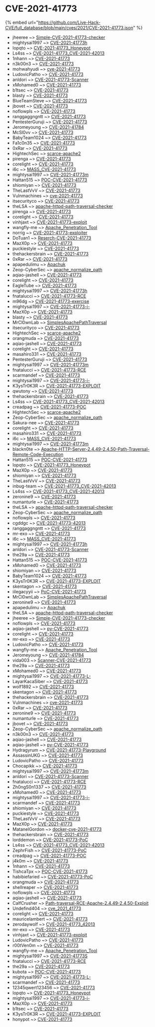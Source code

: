 # CVE-2021-41773
{% embed url="https://github.com/Live-Hack-CVE/full_database/blob/main/cves/2021/CVE-2021-41773.json" %}

* jheeree ~> [Simple-CVE-2021-41773-checker](https://www.alice-snow.ru/2021/database/cve-2021-41773/simple-cve-2021-41773-checker-jheeree)
* mightysai1997 ~> [CVE-2021-41773h](https://www.alice-snow.ru/2021/database/cve-2021-41773/cve-2021-41773h-mightysai1997)
* lopqto ~> [CVE-2021-41773_Honeypot](https://www.alice-snow.ru/2021/database/cve-2021-41773/cve-2021-41773_honeypot-lopqto)
* Ls4ss ~> [CVE-2021-41773_CVE-2021-42013](https://www.alice-snow.ru/2021/database/cve-2021-41773/cve-2021-41773_cve-2021-42013-ls4ss)
* 1nhann ~> [CVE-2021-41773](https://www.alice-snow.ru/2021/database/cve-2021-41773/cve-2021-41773-1nhann)
* n3k00n3 ~> [CVE-2021-41773](https://www.alice-snow.ru/2021/database/cve-2021-41773/cve-2021-41773-n3k00n3)
* mohwahyudi ~> [cve-2021-41773](https://www.alice-snow.ru/2021/database/cve-2021-41773/cve-2021-41773-mohwahyudi)
* LudovicPatho ~> [CVE-2021-41773](https://www.alice-snow.ru/2021/database/cve-2021-41773/cve-2021-41773-ludovicpatho)
* anldori ~> [CVE-2021-41773-Scanner](https://www.alice-snow.ru/2021/database/cve-2021-41773/cve-2021-41773-scanner-anldori)
* xMohamed0 ~> [CVE-2021-41773](https://www.alice-snow.ru/2021/database/cve-2021-41773/cve-2021-41773-xmohamed0)
* b1tsec ~> [CVE-2021-41773](https://www.alice-snow.ru/2021/database/cve-2021-41773/cve-2021-41773-b1tsec)
* blasty ~> [CVE-2021-41773](https://www.alice-snow.ru/2021/database/cve-2021-41773/cve-2021-41773-blasty)
* BlueTeamSteve ~> [CVE-2021-41773](https://www.alice-snow.ru/2021/database/cve-2021-41773/cve-2021-41773-blueteamsteve)
* jbovet ~> [CVE-2021-41773](https://www.alice-snow.ru/2021/database/cve-2021-41773/cve-2021-41773-jbovet)
* noflowpls ~> [CVE-2021-41773](https://www.alice-snow.ru/2021/database/cve-2021-41773/cve-2021-41773-noflowpls)
* ranggaggngntt ~> [CVE-2021-41773](https://www.alice-snow.ru/2021/database/cve-2021-41773/cve-2021-41773-ranggaggngntt)
* PentesterGuruji ~> [CVE-2021-41773](https://www.alice-snow.ru/2021/database/cve-2021-41773/cve-2021-41773-pentesterguruji)
* Jeromeyoung ~> [CVE-2021-41784](https://www.alice-snow.ru/2021/database/cve-2021-41773/cve-2021-41784-jeromeyoung)
* McSl0vv ~> [CVE-2021-41773](https://www.alice-snow.ru/2021/database/cve-2021-41773/cve-2021-41773-mcsl0vv)
* BabyTeam1024 ~> [CVE-2021-41773](https://www.alice-snow.ru/2021/database/cve-2021-41773/cve-2021-41773-babyteam1024)
* Fa1c0n35 ~> [CVE-2021-41773](https://www.alice-snow.ru/2021/database/cve-2021-41773/cve-2021-41773-fa1c0n35)
* 0xRar ~> [CVE-2021-41773](https://www.alice-snow.ru/2021/database/cve-2021-41773/cve-2021-41773-0xrar)
* HightechSec ~> [scarce-apache2](https://www.alice-snow.ru/2021/database/cve-2021-41773/scarce-apache2-hightechsec)
* pirenga ~> [CVE-2021-41773](https://www.alice-snow.ru/2021/database/cve-2021-41773/cve-2021-41773-pirenga)
* corelight ~> [CVE-2021-41773](https://www.alice-snow.ru/2021/database/cve-2021-41773/cve-2021-41773-corelight)
* i6c ~> [MASS_CVE-2021-41773](https://www.alice-snow.ru/2021/database/cve-2021-41773/mass_cve-2021-41773-i6c)
* mightysai1997 ~> [CVE-2021-41773m](https://www.alice-snow.ru/2021/database/cve-2021-41773/cve-2021-41773m-mightysai1997)
* Hattan515 ~> [POC-CVE-2021-41773](https://www.alice-snow.ru/2021/database/cve-2021-41773/poc-cve-2021-41773-hattan515)
* shiomiyan ~> [CVE-2021-41773](https://www.alice-snow.ru/2021/database/cve-2021-41773/cve-2021-41773-shiomiyan)
* TheLastVvV ~> [CVE-2021-41773](https://www.alice-snow.ru/2021/database/cve-2021-41773/cve-2021-41773-thelastvvv)
* Vulnmachines ~> [cve-2021-41773](https://www.alice-snow.ru/2021/database/cve-2021-41773/cve-2021-41773-vulnmachines)
* itsecurityco ~> [CVE-2021-41773](https://www.alice-snow.ru/2021/database/cve-2021-41773/cve-2021-41773-itsecurityco)
* theLSA ~> [apache-httpd-path-traversal-checker](https://www.alice-snow.ru/2021/database/cve-2021-41773/apache-httpd-path-traversal-checker-thelsa)
* pirenga ~> [CVE-2021-41773](https://www.alice-snow.ru/2021/database/cve-2021-41773/cve-2021-41773-pirenga)
* corelight ~> [CVE-2021-41773](https://www.alice-snow.ru/2021/database/cve-2021-41773/cve-2021-41773-corelight)
* vinhjaxt ~> [CVE-2021-41773-exploit](https://www.alice-snow.ru/2021/database/cve-2021-41773/cve-2021-41773-exploit-vinhjaxt)
* wangfly-me ~> [Apache_Penetration_Tool](https://www.alice-snow.ru/2021/database/cve-2021-41773/apache_penetration_tool-wangfly-me)
* norrig ~> [CVE-2021-41773-exploiter](https://www.alice-snow.ru/2021/database/cve-2021-41773/cve-2021-41773-exploiter-norrig)
* DoTuan1 ~> [Reserch-CVE-2021-41773](https://www.alice-snow.ru/2021/database/cve-2021-41773/reserch-cve-2021-41773-dotuan1)
* MazX0p ~> [CVE-2021-41773](https://www.alice-snow.ru/2021/database/cve-2021-41773/cve-2021-41773-mazx0p)
* puckiestyle ~> [CVE-2021-41773](https://www.alice-snow.ru/2021/database/cve-2021-41773/cve-2021-41773-puckiestyle)
* thehackersbrain ~> [CVE-2021-41773](https://www.alice-snow.ru/2021/database/cve-2021-41773/cve-2021-41773-thehackersbrain)
* 0xRar ~> [CVE-2021-41773](https://www.alice-snow.ru/2021/database/cve-2021-41773/cve-2021-41773-0xrar)
* apapedulimu ~> [Apachuk](https://www.alice-snow.ru/2021/database/cve-2021-41773/apachuk-apapedulimu)
* Zeop-CyberSec ~> [apache_normalize_path](https://www.alice-snow.ru/2021/database/cve-2021-41773/apache_normalize_path-zeop-cybersec)
* aqiao-jashell ~> [CVE-2021-41773](https://www.alice-snow.ru/2021/database/cve-2021-41773/cve-2021-41773-aqiao-jashell)
* corelight ~> [CVE-2021-41773](https://www.alice-snow.ru/2021/database/cve-2021-41773/cve-2021-41773-corelight)
* EagleTube ~> [CVE-2021-41773](https://www.alice-snow.ru/2021/database/cve-2021-41773/cve-2021-41773-eagletube)
* mightysai1997 ~> [CVE-2021-41773h](https://www.alice-snow.ru/2021/database/cve-2021-41773/cve-2021-41773h-mightysai1997)
* fnatalucci ~> [CVE-2021-41773-RCE](https://www.alice-snow.ru/2021/database/cve-2021-41773/cve-2021-41773-rce-fnatalucci)
* m96dg ~> [CVE-2021-41773-exercise](https://www.alice-snow.ru/2021/database/cve-2021-41773/cve-2021-41773-exercise-m96dg)
* mightysai1997 ~> [CVE-2021-41773-i-](https://www.alice-snow.ru/2021/database/cve-2021-41773/cve-2021-41773-i--mightysai1997)
* MazX0p ~> [CVE-2021-41773](https://www.alice-snow.ru/2021/database/cve-2021-41773/cve-2021-41773-mazx0p)
* blasty ~> [CVE-2021-41773](https://www.alice-snow.ru/2021/database/cve-2021-41773/cve-2021-41773-blasty)
* MrCl0wnLab ~> [SimplesApachePathTraversal](https://www.alice-snow.ru/2021/database/cve-2021-41773/simplesapachepathtraversal-mrcl0wnlab)
* itsecurityco ~> [CVE-2021-41773](https://www.alice-snow.ru/2021/database/cve-2021-41773/cve-2021-41773-itsecurityco)
* HightechSec ~> [scarce-apache2](https://www.alice-snow.ru/2021/database/cve-2021-41773/scarce-apache2-hightechsec)
* orangmuda ~> [CVE-2021-41773](https://www.alice-snow.ru/2021/database/cve-2021-41773/cve-2021-41773-orangmuda)
* aqiao-jashell ~> [CVE-2021-41773](https://www.alice-snow.ru/2021/database/cve-2021-41773/cve-2021-41773-aqiao-jashell)
* corelight ~> [CVE-2021-41773](https://www.alice-snow.ru/2021/database/cve-2021-41773/cve-2021-41773-corelight)
* masahiro331 ~> [CVE-2021-41773](https://www.alice-snow.ru/2021/database/cve-2021-41773/cve-2021-41773-masahiro331)
* PentesterGuruji ~> [CVE-2021-41773](https://www.alice-snow.ru/2021/database/cve-2021-41773/cve-2021-41773-pentesterguruji)
* mightysai1997 ~> [CVE-2021-41773m](https://www.alice-snow.ru/2021/database/cve-2021-41773/cve-2021-41773m-mightysai1997)
* fnatalucci ~> [CVE-2021-41773-RCE](https://www.alice-snow.ru/2021/database/cve-2021-41773/cve-2021-41773-rce-fnatalucci)
* scarmandef ~> [CVE-2021-41773](https://www.alice-snow.ru/2021/database/cve-2021-41773/cve-2021-41773-scarmandef)
* mightysai1997 ~> [CVE-2021-41773-i-](https://www.alice-snow.ru/2021/database/cve-2021-41773/cve-2021-41773-i--mightysai1997)
* K3ysTr0K3R ~> [CVE-2021-41773-EXPLOIT](https://www.alice-snow.ru/2021/database/cve-2021-41773/cve-2021-41773-exploit-k3ystr0k3r)
* qwutony ~> [CVE-2021-41773](https://www.alice-snow.ru/2021/database/cve-2021-41773/cve-2021-41773-qwutony)
* thehackersbrain ~> [CVE-2021-41773](https://www.alice-snow.ru/2021/database/cve-2021-41773/cve-2021-41773-thehackersbrain)
* Ls4ss ~> [CVE-2021-41773_CVE-2021-42013](https://www.alice-snow.ru/2021/database/cve-2021-41773/cve-2021-41773_cve-2021-42013-ls4ss)
* creadpag ~> [CVE-2021-41773-POC](https://www.alice-snow.ru/2021/database/cve-2021-41773/cve-2021-41773-poc-creadpag)
* HightechSec ~> [scarce-apache2](https://www.alice-snow.ru/2021/database/cve-2021-41773/scarce-apache2-hightechsec)
* Zeop-CyberSec ~> [apache_normalize_path](https://www.alice-snow.ru/2021/database/cve-2021-41773/apache_normalize_path-zeop-cybersec)
* Sakura-nee ~> [CVE-2021-41773](https://www.alice-snow.ru/2021/database/cve-2021-41773/cve-2021-41773-sakura-nee)
* corelight ~> [CVE-2021-41773](https://www.alice-snow.ru/2021/database/cve-2021-41773/cve-2021-41773-corelight)
* masahiro331 ~> [CVE-2021-41773](https://www.alice-snow.ru/2021/database/cve-2021-41773/cve-2021-41773-masahiro331)
* i6c ~> [MASS_CVE-2021-41773](https://www.alice-snow.ru/2021/database/cve-2021-41773/mass_cve-2021-41773-i6c)
* mightysai1997 ~> [CVE-2021-41773m](https://www.alice-snow.ru/2021/database/cve-2021-41773/cve-2021-41773m-mightysai1997)
* blackn0te ~> [Apache-HTTP-Server-2.4.49-2.4.50-Path-Traversal-Remote-Code-Execution](https://www.alice-snow.ru/2021/database/cve-2021-41773/apache-http-server-2.4.49-2.4.50-path-traversal-remote-code-execution-blackn0te)
* Hattan515 ~> [POC-CVE-2021-41773](https://www.alice-snow.ru/2021/database/cve-2021-41773/poc-cve-2021-41773-hattan515)
* lopqto ~> [CVE-2021-41773_Honeypot](https://www.alice-snow.ru/2021/database/cve-2021-41773/cve-2021-41773_honeypot-lopqto)
* MazX0p ~> [CVE-2021-41773](https://www.alice-snow.ru/2021/database/cve-2021-41773/cve-2021-41773-mazx0p)
* shiomiyan ~> [CVE-2021-41773](https://www.alice-snow.ru/2021/database/cve-2021-41773/cve-2021-41773-shiomiyan)
* TheLastVvV ~> [CVE-2021-41773](https://www.alice-snow.ru/2021/database/cve-2021-41773/cve-2021-41773-thelastvvv)
* inbug-team ~> [CVE-2021-41773_CVE-2021-42013](https://www.alice-snow.ru/2021/database/cve-2021-41773/cve-2021-41773_cve-2021-42013-inbug-team)
* Ls4ss ~> [CVE-2021-41773_CVE-2021-42013](https://www.alice-snow.ru/2021/database/cve-2021-41773/cve-2021-41773_cve-2021-42013-ls4ss)
* zeronine9 ~> [CVE-2021-41773](https://www.alice-snow.ru/2021/database/cve-2021-41773/cve-2021-41773-zeronine9)
* numanturle ~> [CVE-2021-41773](https://www.alice-snow.ru/2021/database/cve-2021-41773/cve-2021-41773-numanturle)
* theLSA ~> [apache-httpd-path-traversal-checker](https://www.alice-snow.ru/2021/database/cve-2021-41773/apache-httpd-path-traversal-checker-thelsa)
* Zeop-CyberSec ~> [apache_normalize_path](https://www.alice-snow.ru/2021/database/cve-2021-41773/apache_normalize_path-zeop-cybersec)
* noflowpls ~> [CVE-2021-41773](https://www.alice-snow.ru/2021/database/cve-2021-41773/cve-2021-41773-noflowpls)
* cgddgc ~> [CVE-2021-41773-42013](https://www.alice-snow.ru/2021/database/cve-2021-41773/cve-2021-41773-42013-cgddgc)
* ranggaggngntt ~> [CVE-2021-41773](https://www.alice-snow.ru/2021/database/cve-2021-41773/cve-2021-41773-ranggaggngntt)
* mr-exo ~> [CVE-2021-41773](https://www.alice-snow.ru/2021/database/cve-2021-41773/cve-2021-41773-mr-exo)
* i6c ~> [MASS_CVE-2021-41773](https://www.alice-snow.ru/2021/database/cve-2021-41773/mass_cve-2021-41773-i6c)
* mightysai1997 ~> [CVE-2021-41773h](https://www.alice-snow.ru/2021/database/cve-2021-41773/cve-2021-41773h-mightysai1997)
* anldori ~> [CVE-2021-41773-Scanner](https://www.alice-snow.ru/2021/database/cve-2021-41773/cve-2021-41773-scanner-anldori)
* the29a ~> [CVE-2021-41773](https://www.alice-snow.ru/2021/database/cve-2021-41773/cve-2021-41773-the29a)
* Hattan515 ~> [POC-CVE-2021-41773](https://www.alice-snow.ru/2021/database/cve-2021-41773/poc-cve-2021-41773-hattan515)
* xMohamed0 ~> [CVE-2021-41773](https://www.alice-snow.ru/2021/database/cve-2021-41773/cve-2021-41773-xmohamed0)
* shiomiyan ~> [CVE-2021-41773](https://www.alice-snow.ru/2021/database/cve-2021-41773/cve-2021-41773-shiomiyan)
* BabyTeam1024 ~> [CVE-2021-41773](https://www.alice-snow.ru/2021/database/cve-2021-41773/cve-2021-41773-babyteam1024)
* K3ysTr0K3R ~> [CVE-2021-41773-EXPLOIT](https://www.alice-snow.ru/2021/database/cve-2021-41773/cve-2021-41773-exploit-k3ystr0k3r)
* skentagon ~> [CVE-2021-41773](https://www.alice-snow.ru/2021/database/cve-2021-41773/cve-2021-41773-skentagon)
* iilegacyyii ~> [PoC-CVE-2021-41773](https://www.alice-snow.ru/2021/database/cve-2021-41773/poc-cve-2021-41773-iilegacyyii)
* MrCl0wnLab ~> [SimplesApachePathTraversal](https://www.alice-snow.ru/2021/database/cve-2021-41773/simplesapachepathtraversal-mrcl0wnlab)
* zeronine9 ~> [CVE-2021-41773](https://www.alice-snow.ru/2021/database/cve-2021-41773/cve-2021-41773-zeronine9)
* apapedulimu ~> [Apachuk](https://www.alice-snow.ru/2021/database/cve-2021-41773/apachuk-apapedulimu)
* theLSA ~> [apache-httpd-path-traversal-checker](https://www.alice-snow.ru/2021/database/cve-2021-41773/apache-httpd-path-traversal-checker-thelsa)
* jheeree ~> [Simple-CVE-2021-41773-checker](https://www.alice-snow.ru/2021/database/cve-2021-41773/simple-cve-2021-41773-checker-jheeree)
* noflowpls ~> [CVE-2021-41773](https://www.alice-snow.ru/2021/database/cve-2021-41773/cve-2021-41773-noflowpls)
* aqiao-jashell ~> [py-CVE-2021-41773](https://www.alice-snow.ru/2021/database/cve-2021-41773/py-cve-2021-41773-aqiao-jashell)
* corelight ~> [CVE-2021-41773](https://www.alice-snow.ru/2021/database/cve-2021-41773/cve-2021-41773-corelight)
* mr-exo ~> [CVE-2021-41773](https://www.alice-snow.ru/2021/database/cve-2021-41773/cve-2021-41773-mr-exo)
* LudovicPatho ~> [CVE-2021-41773](https://www.alice-snow.ru/2021/database/cve-2021-41773/cve-2021-41773-ludovicpatho)
* wangfly-me ~> [Apache_Penetration_Tool](https://www.alice-snow.ru/2021/database/cve-2021-41773/apache_penetration_tool-wangfly-me)
* Jeromeyoung ~> [CVE-2021-41784](https://www.alice-snow.ru/2021/database/cve-2021-41773/cve-2021-41784-jeromeyoung)
* vida003 ~> [Scanner-CVE-2021-41773](https://www.alice-snow.ru/2021/database/cve-2021-41773/scanner-cve-2021-41773-vida003)
* the29a ~> [CVE-2021-41773](https://www.alice-snow.ru/2021/database/cve-2021-41773/cve-2021-41773-the29a)
* xMohamed0 ~> [CVE-2021-41773](https://www.alice-snow.ru/2021/database/cve-2021-41773/cve-2021-41773-xmohamed0)
* mightysai1997 ~> [CVE-2021-41773-L-](https://www.alice-snow.ru/2021/database/cve-2021-41773/cve-2021-41773-l--mightysai1997)
* LayarKacaSiber ~> [CVE-2021-41773](https://www.alice-snow.ru/2021/database/cve-2021-41773/cve-2021-41773-layarkacasiber)
* wolf1892 ~> [CVE-2021-41773](https://www.alice-snow.ru/2021/database/cve-2021-41773/cve-2021-41773-wolf1892)
* skentagon ~> [CVE-2021-41773](https://www.alice-snow.ru/2021/database/cve-2021-41773/cve-2021-41773-skentagon)
* thehackersbrain ~> [CVE-2021-41773](https://www.alice-snow.ru/2021/database/cve-2021-41773/cve-2021-41773-thehackersbrain)
* Vulnmachines ~> [cve-2021-41773](https://www.alice-snow.ru/2021/database/cve-2021-41773/cve-2021-41773-vulnmachines)
* 0xRar ~> [CVE-2021-41773](https://www.alice-snow.ru/2021/database/cve-2021-41773/cve-2021-41773-0xrar)
* zeronine9 ~> [CVE-2021-41773](https://www.alice-snow.ru/2021/database/cve-2021-41773/cve-2021-41773-zeronine9)
* numanturle ~> [CVE-2021-41773](https://www.alice-snow.ru/2021/database/cve-2021-41773/cve-2021-41773-numanturle)
* jbovet ~> [CVE-2021-41773](https://www.alice-snow.ru/2021/database/cve-2021-41773/cve-2021-41773-jbovet)
* Zeop-CyberSec ~> [apache_normalize_path](https://www.alice-snow.ru/2021/database/cve-2021-41773/apache_normalize_path-zeop-cybersec)
* n3k00n3 ~> [CVE-2021-41773](https://www.alice-snow.ru/2021/database/cve-2021-41773/cve-2021-41773-n3k00n3)
* aqiao-jashell ~> [CVE-2021-41773](https://www.alice-snow.ru/2021/database/cve-2021-41773/cve-2021-41773-aqiao-jashell)
* aqiao-jashell ~> [py-CVE-2021-41773](https://www.alice-snow.ru/2021/database/cve-2021-41773/py-cve-2021-41773-aqiao-jashell)
* Hydragyrum ~> [CVE-2021-41773-Playground](https://www.alice-snow.ru/2021/database/cve-2021-41773/cve-2021-41773-playground-hydragyrum)
* AssassinUKG ~> [CVE-2021-41773](https://www.alice-snow.ru/2021/database/cve-2021-41773/cve-2021-41773-assassinukg)
* LudovicPatho ~> [CVE-2021-41773](https://www.alice-snow.ru/2021/database/cve-2021-41773/cve-2021-41773-ludovicpatho)
* Chocapikk ~> [CVE-2021-41773](https://www.alice-snow.ru/2021/database/cve-2021-41773/cve-2021-41773-chocapikk)
* mightysai1997 ~> [CVE-2021-41773m](https://www.alice-snow.ru/2021/database/cve-2021-41773/cve-2021-41773m-mightysai1997)
* anldori ~> [CVE-2021-41773-Scanner](https://www.alice-snow.ru/2021/database/cve-2021-41773/cve-2021-41773-scanner-anldori)
* fnatalucci ~> [CVE-2021-41773-RCE](https://www.alice-snow.ru/2021/database/cve-2021-41773/cve-2021-41773-rce-fnatalucci)
* Zh0ngS0n1337 ~> [CVE-2021-41773](https://www.alice-snow.ru/2021/database/cve-2021-41773/cve-2021-41773-zh0ngs0n1337)
* xMohamed0 ~> [CVE-2021-41773](https://www.alice-snow.ru/2021/database/cve-2021-41773/cve-2021-41773-xmohamed0)
* mightysai1997 ~> [CVE-2021-41773-i-](https://www.alice-snow.ru/2021/database/cve-2021-41773/cve-2021-41773-i--mightysai1997)
* scarmandef ~> [CVE-2021-41773](https://www.alice-snow.ru/2021/database/cve-2021-41773/cve-2021-41773-scarmandef)
* shiomiyan ~> [CVE-2021-41773](https://www.alice-snow.ru/2021/database/cve-2021-41773/cve-2021-41773-shiomiyan)
* puckiestyle ~> [CVE-2021-41773](https://www.alice-snow.ru/2021/database/cve-2021-41773/cve-2021-41773-puckiestyle)
* TheLastVvV ~> [CVE-2021-41773](https://www.alice-snow.ru/2021/database/cve-2021-41773/cve-2021-41773-thelastvvv)
* MazX0p ~> [CVE-2021-41773](https://www.alice-snow.ru/2021/database/cve-2021-41773/cve-2021-41773-mazx0p)
* MatanelGordon ~> [docker-cve-2021-41773](https://www.alice-snow.ru/2021/database/cve-2021-41773/docker-cve-2021-41773-matanelgordon)
* thehackersbrain ~> [CVE-2021-41773](https://www.alice-snow.ru/2021/database/cve-2021-41773/cve-2021-41773-thehackersbrain)
* lorddemon ~> [CVE-2021-41773-PoC](https://www.alice-snow.ru/2021/database/cve-2021-41773/cve-2021-41773-poc-lorddemon)
* Ls4ss ~> [CVE-2021-41773_CVE-2021-42013](https://www.alice-snow.ru/2021/database/cve-2021-41773/cve-2021-41773_cve-2021-42013-ls4ss)
* ZephrFish ~> [CVE-2021-41773-PoC](https://www.alice-snow.ru/2021/database/cve-2021-41773/cve-2021-41773-poc-zephrfish)
* creadpag ~> [CVE-2021-41773-POC](https://www.alice-snow.ru/2021/database/cve-2021-41773/cve-2021-41773-poc-creadpag)
* j4k0m ~> [CVE-2021-41773](https://www.alice-snow.ru/2021/database/cve-2021-41773/cve-2021-41773-j4k0m)
* 1nhann ~> [CVE-2021-41773](https://www.alice-snow.ru/2021/database/cve-2021-41773/cve-2021-41773-1nhann)
* TishcaTpx ~> [POC-CVE-2021-41773](https://www.alice-snow.ru/2021/database/cve-2021-41773/poc-cve-2021-41773-tishcatpx)
* habibiefaried ~> [CVE-2021-41773-PoC](https://www.alice-snow.ru/2021/database/cve-2021-41773/cve-2021-41773-poc-habibiefaried)
* orangmuda ~> [CVE-2021-41773](https://www.alice-snow.ru/2021/database/cve-2021-41773/cve-2021-41773-orangmuda)
* shellreaper ~> [CVE-2021-41773](https://www.alice-snow.ru/2021/database/cve-2021-41773/cve-2021-41773-shellreaper)
* noflowpls ~> [CVE-2021-41773](https://www.alice-snow.ru/2021/database/cve-2021-41773/cve-2021-41773-noflowpls)
* aqiao-jashell ~> [CVE-2021-41773](https://www.alice-snow.ru/2021/database/cve-2021-41773/cve-2021-41773-aqiao-jashell)
* CalfCrusher ~> [Path-traversal-RCE-Apache-2.4.49-2.4.50-Exploit](https://www.alice-snow.ru/2021/database/cve-2021-41773/path-traversal-rce-apache-2.4.49-2.4.50-exploit-calfcrusher)
* Undefind404 ~> [cve_2021_41773](https://www.alice-snow.ru/2021/database/cve-2021-41773/cve_2021_41773-undefind404)
* corelight ~> [CVE-2021-41773](https://www.alice-snow.ru/2021/database/cve-2021-41773/cve-2021-41773-corelight)
* mauricelambert ~> [CVE-2021-41773](https://www.alice-snow.ru/2021/database/cve-2021-41773/cve-2021-41773-mauricelambert)
* zerodaywolf ~> [CVE-2021-41773_42013](https://www.alice-snow.ru/2021/database/cve-2021-41773/cve-2021-41773_42013-zerodaywolf)
* mr-exo ~> [CVE-2021-41773](https://www.alice-snow.ru/2021/database/cve-2021-41773/cve-2021-41773-mr-exo)
* vinhjaxt ~> [CVE-2021-41773-exploit](https://www.alice-snow.ru/2021/database/cve-2021-41773/cve-2021-41773-exploit-vinhjaxt)
* LudovicPatho ~> [CVE-2021-41773](https://www.alice-snow.ru/2021/database/cve-2021-41773/cve-2021-41773-ludovicpatho)
* r00tVen0m ~> [CVE-2021-41773](https://www.alice-snow.ru/2021/database/cve-2021-41773/cve-2021-41773-r00tven0m)
* wangfly-me ~> [Apache_Penetration_Tool](https://www.alice-snow.ru/2021/database/cve-2021-41773/apache_penetration_tool-wangfly-me)
* mightysai1997 ~> [CVE-2021-41773S](https://www.alice-snow.ru/2021/database/cve-2021-41773/cve-2021-41773s-mightysai1997)
* fnatalucci ~> [CVE-2021-41773-RCE](https://www.alice-snow.ru/2021/database/cve-2021-41773/cve-2021-41773-rce-fnatalucci)
* the29a ~> [CVE-2021-41773](https://www.alice-snow.ru/2021/database/cve-2021-41773/cve-2021-41773-the29a)
* kubota ~> [POC-CVE-2021-41773](https://www.alice-snow.ru/2021/database/cve-2021-41773/poc-cve-2021-41773-kubota)
* mightysai1997 ~> [CVE-2021-41773-L-](https://www.alice-snow.ru/2021/database/cve-2021-41773/cve-2021-41773-l--mightysai1997)
* scarmandef ~> [CVE-2021-41773](https://www.alice-snow.ru/2021/database/cve-2021-41773/cve-2021-41773-scarmandef)
* 12345qwert123456 ~> [CVE-2021-41773](https://www.alice-snow.ru/2021/database/cve-2021-41773/cve-2021-41773-12345qwert123456)
* lopqto ~> [CVE-2021-41773_Honeypot](https://www.alice-snow.ru/2021/database/cve-2021-41773/cve-2021-41773_honeypot-lopqto)
* mightysai1997 ~> [CVE-2021-41773-i-](https://www.alice-snow.ru/2021/database/cve-2021-41773/cve-2021-41773-i--mightysai1997)
* MazX0p ~> [CVE-2021-41773](https://www.alice-snow.ru/2021/database/cve-2021-41773/cve-2021-41773-mazx0p)
* b1tsec ~> [CVE-2021-41773](https://www.alice-snow.ru/2021/database/cve-2021-41773/cve-2021-41773-b1tsec)
* K3ysTr0K3R ~> [CVE-2021-41773-EXPLOIT](https://www.alice-snow.ru/2021/database/cve-2021-41773/cve-2021-41773-exploit-k3ystr0k3r)
* honypot ~> [CVE-2021-41773](https://www.alice-snow.ru/2021/database/cve-2021-41773/cve-2021-41773-honypot)